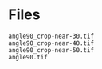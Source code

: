 # Files

```
angle90_crop-near-30.tif
angle90_crop-near-40.tif
angle90_crop-near-50.tif
angle90.tif
```
